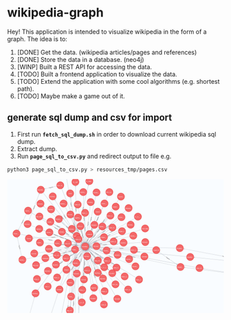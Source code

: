 # wikipedia-graph
Hey! This application is intended to visualize wikipedia in the form of a graph.
The idea is to:
1. [DONE] Get the data. (wikipedia articles/pages and references)
2. [DONE] Store the data in a database. (neo4j)
3. [WINP] Built a REST API for accessing the data.
4. [TODO] Built a frontend application to visualize the data.
5. [TODO] Extend the application with some cool algorithms (e.g. shortest path).
6. [TODO] Maybe make a game out of it.

## generate sql dump and csv for import
1. First run **`fetch_sql_dump.sh`**  in order to download current wikipedia sql dump.
2. Extract dump.
3. Run **`page_sql_to_csv.py`** and redirect output to file e.g. 
```bash
python3 page_sql_to_csv.py > resources_tmp/pages.csv
```                          


![Wikipedia pages and references](resources/neo4j2.png "Wikipedia pages and references (Neo4j)")